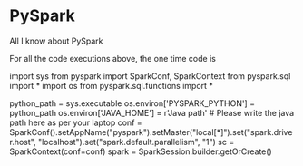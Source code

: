 # PySpark
All I know about PySpark

For all the code executions above, the one time code is

import sys
from pyspark import SparkConf, SparkContext
from pyspark.sql import *
import os
from pyspark.sql.functions import *

python_path = sys.executable
os.environ['PYSPARK_PYTHON'] = python_path
os.environ['JAVA_HOME'] = r'Java path' # Please write the java path here as per your laptop
conf = SparkConf().setAppName("pyspark").setMaster("local[*]").set("spark.driver.host", "localhost").set("spark.default.parallelism", "1")
sc = SparkContext(conf=conf)
spark = SparkSession.builder.getOrCreate()
